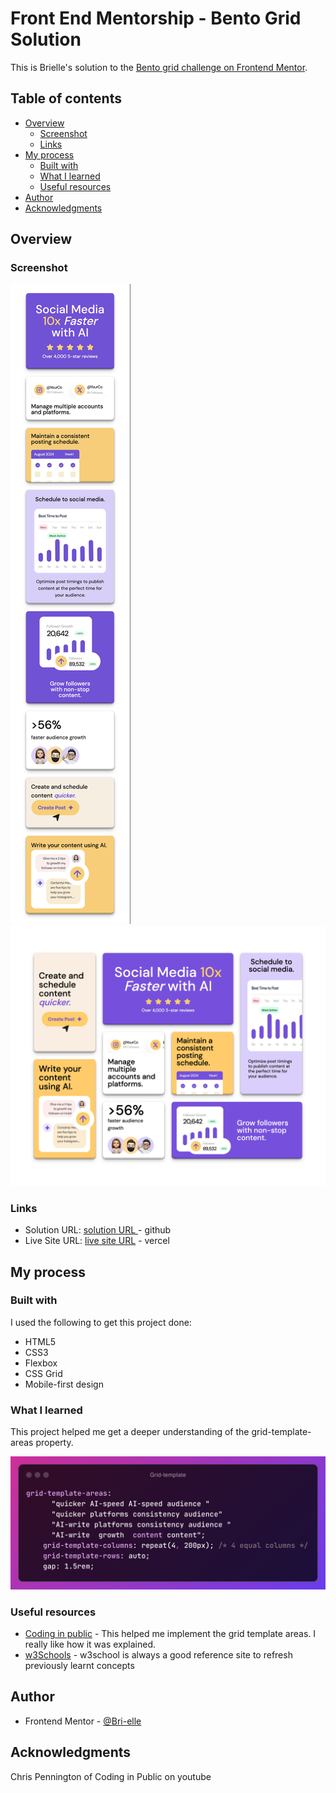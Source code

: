 # Front End Mentorship - Bento Grid Solution

This is Brielle's solution to the [Bento grid challenge on Frontend Mentor](https://www.frontendmentor.io/challenges/bento-grid-RMydElrlOj).

## Table of contents

-  [Overview](#overview)
   -  [Screenshot](#screenshot)
   -  [Links](#links)
-  [My process](#my-process)
   -  [Built with](#built-with)
   -  [What I learned](#what-i-learned)
   -  [Useful resources](#useful-resources)
-  [Author](#author)
-  [Acknowledgments](#acknowledgments)

## Overview

### Screenshot

![mobile-design](assets/screenshots/mobileView.png)
![desktop-design](assets/screenshots/desktopView.png)

### Links

-  Solution URL: [solution URL ](https://github.com/Bri-elle/FEM-BentoGrid.git) - github
-  Live Site URL: [ live site URL](https://fem-bento-grid-git-main-brielles-projects.vercel.app) - vercel

## My process

### Built with

I used the following to get this project done:

-  HTML5
-  CSS3
-  Flexbox
-  CSS Grid
-  Mobile-first design

### What I learned

This project helped me get a deeper understanding of the grid-template-areas property.

![Grid-template-areas](assets/screenshots/grid-template.png)

### Useful resources

-  [Coding in public](https://www.youtube.com/live/qvb2JRDecoA?si=6CqZdWQHJvgSX16c) - This helped me implement the grid template areas. I really like how it was explained.
-  [w3Schools](https://www.example.com) - w3school is always a good reference site to refresh previously learnt concepts

## Author

-  Frontend Mentor - [@Bri-elle](https://www.frontendmentor.io/profile/Bri-elle)

## Acknowledgments

Chris Pennington of Coding in Public on youtube
